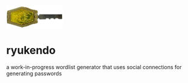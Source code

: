 <img src='./logo.png' height="60px">

# ryukendo 
a work-in-progress wordlist generator that uses social connections for generating passwords
